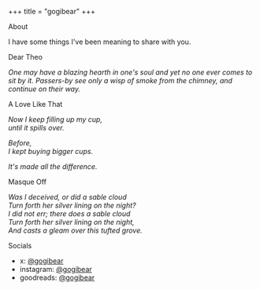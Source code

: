 +++
title = "gogibear"
+++

<div class="section">
<div class="section-title">About</div>

I have some things I've been meaning to share with you.

</div>

<div class="section">
<div class="section-title">Dear Theo</div>

*One may have a blazing hearth in one's soul and yet no one ever comes to sit by it. Passers-by see only a wisp of smoke from the chimney, and continue on their way.*

</div>

<div class="section">
<div class="section-title">A Love Like That</div>

*Now I keep filling up my cup,*<br>
*until it spills over.*<br>

*Before,*<br>
*I kept buying bigger cups.*<br>

*It's made all the difference.*<br>

</div>

<div class="section">
<div class="section-title">Masque Off</div>

*Was I deceived, or did a sable cloud<br>
Turn forth her silver lining on the night?<br>
I did not err; there does a sable cloud<br>
Turn forth her silver lining on the night,<br>
And casts a gleam over this tufted grove.<br>*

</div>

<div class="section">
<div class="section-title">Socials</div>

- x: [@gogibear](https://x.com/gogibear)
- instagram: [@gogibear](https://instagram.com/gogibear)
- goodreads: [@gogibear](https://goodreads.com/gogibear)

</div>

